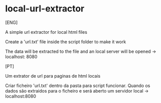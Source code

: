 # local-url-extractor
[ENG]

A simple url extractor for local html files

Create a 'url.txt' file inside the script folder to make it work

The data will be extracted to the file and an local server will be opened -> localhost: 8080

[PT]

Um extrator de url para paginas de html locais

Criar ficheiro 'url.txt' dentro da pasta para script funcionar.
Quando os dados são extraidos para o ficheiro e será aberto um servidor local -> localhost:8080
